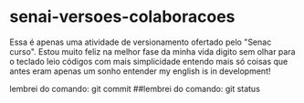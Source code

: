 # senai-versoes-colaboracoes


Essa é apenas uma atividade de versionamento ofertado pelo "Senac curso".
Estou muito feliz na melhor fase da minha vida
digito sem olhar para o teclado
leio códigos com mais simplicidade
entendo mais só coisas que antes eram apenas um sonho entender
my english is in development!

lembrei do comando: git commit
##lembrei do comando: git status
